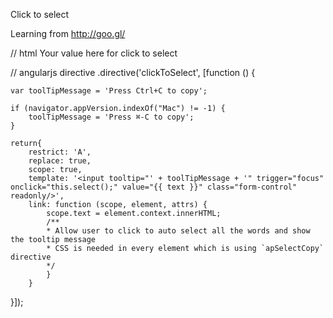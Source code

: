 
Click to select
        
Learning from http://goo.gl/


// html
<span click-to-select>Your value here for click to select</span>

// angularjs directive
.directive('clickToSelect', [function () {

    var toolTipMessage = 'Press Ctrl+C to copy';

    if (navigator.appVersion.indexOf("Mac") != -1) {
        toolTipMessage = 'Press ⌘-C to copy';
    }

    return{
        restrict: 'A',
        replace: true,
        scope: true,
        template: '<input tooltip="' + toolTipMessage + '" trigger="focus" onclick="this.select();" value="{{ text }}" class="form-control" readonly/>',
        link: function (scope, element, attrs) {
            scope.text = element.context.innerHTML;
            /**
            * Allow user to click to auto select all the words and show the tooltip message
            * CSS is needed in every element which is using `apSelectCopy` directive
            */
            }
        }
}]);